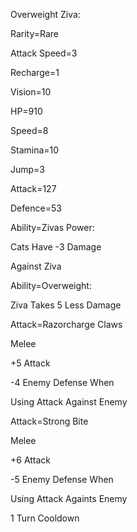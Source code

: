Overweight Ziva:

Rarity=Rare

Attack Speed=3

Recharge=1

Vision=10

HP=910

Speed=8

Stamina=10

Jump=3

Attack=127

Defence=53

Ability=Zivas Power:

Cats Have -3 Damage 

Against Ziva

Ability=Overweight: 

Ziva Takes 5 Less Damage

Attack=Razorcharge Claws

Melee

+5 Attack

-4 Enemy Defense When

Using Attack Against Enemy

Attack=Strong Bite

Melee

+6 Attack

-5 Enemy Defense When

Using Attack Againts Enemy

1 Turn Cooldown
